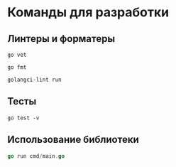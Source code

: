 # Команды для разработки

## Линтеры и форматеры
```shell
go vet
```

```shell
go fmt
```

```shell
golangci-lint run
```

## Тесты

```shell
go test -v
```

## Использование библиотеки
```go
go run cmd/main.go
```